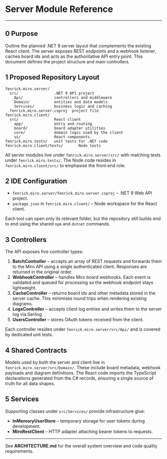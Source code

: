 # Server Module Reference

---

## 0 Purpose

Outline the planned .NET 9 server layout that complements the existing React
client. The server exposes REST endpoints and a webhook listener, caches board
ids and acts as the authoritative API entry point. This document defines the
project structure and main controllers.

## 1 Proposed Repository Layout

```
fenrick.miro.server/
  src/                .NET 9 API project
    Api/              controllers and middleware
    Domain/           entities and data models
    Services/         business logic and caching
  fenrick.miro.server.csproj  project file
fenrick.miro.client/
  src/                React client
    app/              entry and routing
    board/            board adapter utilities
    core/             domain logic used by the client
    ui/               React components
fenrick.miro.tests/   unit tests for .NET code
fenrick.miro.client/tests/       Node tests
```

All server modules live under `fenrick.miro.server/src/` with matching tests
under `fenrick.miro.tests/`. The Node code resides in
`fenrick.miro.client/src/` to emphasise the front‑end role.

## 2 IDE Configuration

- `fenrick.miro.server/fenrick.miro.server.csproj` – .NET 9 Web API project.
- `package.json` in `fenrick.miro.client/` – Node workspace for the React client.

Each tool can open only its relevant folder, but the repository still builds end
to end using the shared `npm` and `dotnet` commands.

## 3 Controllers

The API exposes five controller types:

1. **BatchController** – accepts an array of REST requests and forwards them to
   the Miro API using a single authenticated client. Responses are returned in
   the original order.
2. **WebhookController** – handles Miro board webhooks. Each event is validated
   and queued for processing so the webhook endpoint stays lightweight.
3. **CacheController** – returns board ids and other metadata stored in the
   server cache. This minimises round trips when rendering existing diagrams.
4. **LogsController** – accepts client log entries and writes them to the server
   log via Serilog.
5. **UsersController** – stores OAuth tokens received from the client.

Each controller resides under `fenrick.miro.server/src/Api/` and is covered by
dedicated unit tests.

## 4 Shared Contracts

Models used by both the server and client live in
`fenrick.miro.server/src/Domain/`. These include board metadata, webhook
payloads and diagram definitions. The React code imports the TypeScript
declarations generated from the C# records, ensuring a single source of truth
for all data shapes.

## 5 Services

Supporting classes under `src/Services/` provide infrastructure glue:

- **InMemoryUserStore** – temporary storage for user tokens during development.
- **MiroRestClient** – HTTP adapter attaching bearer tokens to requests.

---

See **ARCHITECTURE.md** for the overall system overview and code quality
requirements.
